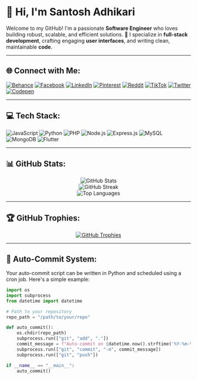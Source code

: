 # 👋 Hi, I'm Santosh Adhikari

Welcome to my GitHub! I'm a passionate **Software Engineer** who loves building robust, scalable, and efficient solutions. 🚀 I specialize in **full-stack development**, crafting engaging **user interfaces**, and writing clean, maintainable **code**.

---

## 🌐 Connect with Me:
[![Behance](https://img.shields.io/badge/Behance-1769ff?logo=behance&logoColor=white)](https://behance.net/codersantoshadhikari) 
[![Facebook](https://img.shields.io/badge/Facebook-%231877F2.svg?logo=Facebook&logoColor=white)](https://facebook.com/codersantoshadhikari) 
[![LinkedIn](https://img.shields.io/badge/LinkedIn-%230077B5.svg?logo=linkedin&logoColor=white)](https://linkedin.com/in/codersantoshadhikari) 
[![Pinterest](https://img.shields.io/badge/Pinterest-%23E60023.svg?logo=Pinterest&logoColor=white)](https://pinterest.com/codersantoshadhikari) 
[![Reddit](https://img.shields.io/badge/Reddit-%23FF4500.svg?logo=Reddit&logoColor=white)](https://reddit.com/user/codersantoshadhikari) 
[![TikTok](https://img.shields.io/badge/TikTok-%23000000.svg?logo=TikTok&logoColor=white)](https://tiktok.com/@codersantoshadhikari) 
[![Twitter](https://img.shields.io/badge/Twitter-%231DA1F2.svg?logo=Twitter&logoColor=white)](https://twitter.com/codersantoshadhikari) 
[![Codepen](https://img.shields.io/badge/Codepen-000000?style=for-the-badge&logo=codepen&logoColor=white)](https://codepen.io/codersantoshadhikari) 

---

## 💻 Tech Stack:
![JavaScript](https://img.shields.io/badge/-JavaScript-F7DF1E?style=flat-square&logo=javascript&logoColor=black)
![Python](https://img.shields.io/badge/-Python-3670A0?style=flat-square&logo=python&logoColor=ffdd54)
![PHP](https://img.shields.io/badge/-PHP-777BB4?style=flat-square&logo=php&logoColor=white)
![Node.js](https://img.shields.io/badge/-Node.js-43853D?style=flat-square&logo=node.js&logoColor=white)
![Express.js](https://img.shields.io/badge/-Express.js-404d59?style=flat-square&logo=express&logoColor=white)
![MySQL](https://img.shields.io/badge/-MySQL-4479A1?style=flat-square&logo=mysql&logoColor=white)
![MongoDB](https://img.shields.io/badge/-MongoDB-4EA94B?style=flat-square&logo=mongodb&logoColor=white)
![Flutter](https://img.shields.io/badge/-Flutter-02569B?style=flat-square&logo=flutter&logoColor=white)

---

## 📊 GitHub Stats:
<div align="center">
  
![GitHub Stats](https://github-readme-stats.vercel.app/api?username=codersantoshadhikari&theme=radical&show_icons=true&count_private=true)  
![GitHub Streak](https://github-readme-streak-stats.herokuapp.com/?user=codersantoshadhikari&theme=radical)  
![Top Languages](https://github-readme-stats.vercel.app/api/top-langs/?username=codersantoshadhikari&layout=compact&theme=radical)
  
</div>

---

## 🏆 GitHub Trophies:
<div align="center">
  
[![GitHub Trophies](https://github-profile-trophy.vercel.app/?username=codersantoshadhikari&theme=radical&margin-w=15&margin-h=15)](https://github.com/ryo-ma/github-profile-trophy)
  
</div>

---

## 🚀 Auto-Commit System:

Your auto-commit script can be written in Python and scheduled using a cron job. Here's a simple example:

```python
import os
import subprocess
from datetime import datetime

# Path to your repository
repo_path = "/path/to/your/repo"

def auto_commit():
    os.chdir(repo_path)
    subprocess.run(["git", "add", "."])
    commit_message = f"Auto-commit on {datetime.now().strftime('%Y-%m-%d %H:%M:%S')}"
    subprocess.run(["git", "commit", "-m", commit_message])
    subprocess.run(["git", "push"])

if __name__ == "__main__":
    auto_commit()

